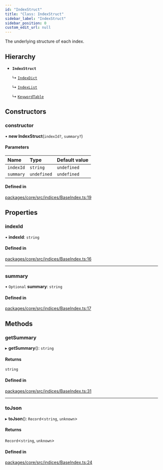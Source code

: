 ```yaml
---
id: "IndexStruct"
title: "Class: IndexStruct"
sidebar_label: "IndexStruct"
sidebar_position: 0
custom_edit_url: null
---
```


The underlying structure of each index.

## Hierarchy

- **`IndexStruct`**

  ↳ [`IndexDict`](IndexDict.md)

  ↳ [`IndexList`](IndexList.md)

  ↳ [`KeywordTable`](KeywordTable.md)

## Constructors

### constructor

• **new IndexStruct**(`indexId?`, `summary?`)

#### Parameters

| Name      | Type        | Default value |
| :-------- | :---------- | :------------ |
| `indexId` | `string`    | `undefined`   |
| `summary` | `undefined` | `undefined`   |

#### Defined in

[packages/core/src/indices/BaseIndex.ts:19](https://github.com/run-llama/LlamaIndexTS/blob/d613bbd/packages/core/src/indices/BaseIndex.ts#L19)

## Properties

### indexId

• **indexId**: `string`

#### Defined in

[packages/core/src/indices/BaseIndex.ts:16](https://github.com/run-llama/LlamaIndexTS/blob/d613bbd/packages/core/src/indices/BaseIndex.ts#L16)

---

### summary

• `Optional` **summary**: `string`

#### Defined in

[packages/core/src/indices/BaseIndex.ts:17](https://github.com/run-llama/LlamaIndexTS/blob/d613bbd/packages/core/src/indices/BaseIndex.ts#L17)

## Methods

### getSummary

▸ **getSummary**(): `string`

#### Returns

`string`

#### Defined in

[packages/core/src/indices/BaseIndex.ts:31](https://github.com/run-llama/LlamaIndexTS/blob/d613bbd/packages/core/src/indices/BaseIndex.ts#L31)

---

### toJson

▸ **toJson**(): `Record`<`string`, `unknown`\>

#### Returns

`Record`<`string`, `unknown`\>

#### Defined in

[packages/core/src/indices/BaseIndex.ts:24](https://github.com/run-llama/LlamaIndexTS/blob/d613bbd/packages/core/src/indices/BaseIndex.ts#L24)
